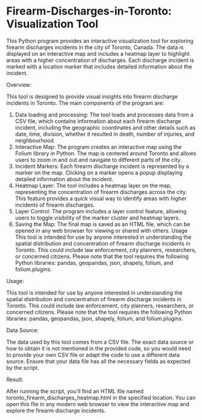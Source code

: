 # Firearm-Discharges-in-Toronto: Visualization Tool

This Python program provides an interactive visualization tool for exploring firearm discharges incidents in the city of Toronto, Canada. The data is displayed on an interactive map and includes a heatmap layer to highlight areas with a higher concentration of discharges. Each discharge incident is marked with a location marker that includes detailed information about the incident.

Overview:

This tool is designed to provide visual insights into firearm discharge incidents in Toronto. The main components of the program are:
1.	Data loading and processing: The tool loads and processes data from a CSV file, which contains information about each firearm discharge incident, including the geographic coordinates and other details such as date, time, division, whether it resulted in death, number of injuries, and neighbourhood.
2.	Interactive Map: The program creates an interactive map using the Folium library in Python. The map is centered around Toronto and allows users to zoom in and out and navigate to different parts of the city. 
3.	Incident Markers: Each firearm discharge incident is represented by a marker on the map. Clicking on a marker opens a popup displaying detailed information about the incident.
4.	Heatmap Layer: The tool includes a heatmap layer on the map, representing the concentration of firearm discharges across the city. This feature provides a quick visual way to identify areas with higher incidents of firearm discharges.
5.	Layer Control: The program includes a layer control feature, allowing users to toggle visibility of the marker cluster and heatmap layers.
6.	Saving the Map: The final map is saved as an HTML file, which can be opened in any web browser for viewing or shared with others.
Usage
This tool is intended for use by anyone interested in understanding the spatial distribution and concentration of firearm discharge incidents in Toronto. This could include law enforcement, city planners, researchers, or concerned citizens.
Please note that the tool requires the following Python libraries: pandas, geopandas, json, shapely, folium, and folium.plugins.

Usage:

This tool is intended for use by anyone interested in understanding the spatial distribution and concentration of firearm discharge incidents in Toronto. This could include law enforcement, city planners, researchers, or concerned citizens.
Please note that the tool requires the following Python libraries: pandas, geopandas, json, shapely, folium, and folium.plugins.

Data Source:

The data used by this tool comes from a CSV file. The exact data source or how to obtain it is not mentioned in the provided code, so you would need to provide your own CSV file or adapt the code to use a different data source. Ensure that your data file has all the necessary fields as expected by the script.

Result:

After running the script, you'll find an HTML file named toronto_firearm_discharges_heatmap.html in the specified location. You can open this file in any modern web browser to view the interactive map and explore the firearm discharge incidents.
